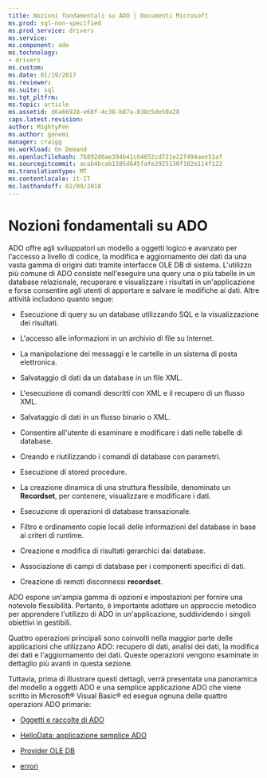 ```yaml
---
title: Nozioni fondamentali su ADO | Documenti Microsoft
ms.prod: sql-non-specified
ms.prod_service: drivers
ms.service: 
ms.component: ado
ms.technology:
- drivers
ms.custom: 
ms.date: 01/19/2017
ms.reviewer: 
ms.suite: sql
ms.tgt_pltfrm: 
ms.topic: article
ms.assetid: d6a66928-e68f-4c38-b87a-838c5de50a28
caps.latest.revision: 
author: MightyPen
ms.author: genemi
manager: craigg
ms.workload: On Demand
ms.openlocfilehash: 76892d6ae394b41c64852cd721e22f494aee51af
ms.sourcegitcommit: acab4bcab1385d645fafe2925130f102e114f122
ms.translationtype: MT
ms.contentlocale: it-IT
ms.lasthandoff: 02/09/2018
---
```

# <a name="ado-fundamentals"></a>Nozioni fondamentali su ADO
ADO offre agli sviluppatori un modello a oggetti logico e avanzato per l'accesso a livello di codice, la modifica e aggiornamento dei dati da una vasta gamma di origini dati tramite interfacce OLE DB di sistema. L'utilizzo più comune di ADO consiste nell'eseguire una query una o più tabelle in un database relazionale, recuperare e visualizzare i risultati in un'applicazione e forse consentire agli utenti di apportare e salvare le modifiche ai dati. Altre attività includono quanto segue:  
  
-   Esecuzione di query su un database utilizzando SQL e la visualizzazione dei risultati.  
  
-   L'accesso alle informazioni in un archivio di file su Internet.  
  
-   La manipolazione dei messaggi e le cartelle in un sistema di posta elettronica.  
  
-   Salvataggio di dati da un database in un file XML.  
  
-   L'esecuzione di comandi descritti con XML e il recupero di un flusso XML.  
  
-   Salvataggio di dati in un flusso binario o XML.  
  
-   Consentire all'utente di esaminare e modificare i dati nelle tabelle di database.  
  
-   Creando e riutilizzando i comandi di database con parametri.  
  
-   Esecuzione di stored procedure.  
  
-   La creazione dinamica di una struttura flessibile, denominato un **Recordset**, per contenere, visualizzare e modificare i dati.  
  
-   Esecuzione di operazioni di database transazionale.  
  
-   Filtro e ordinamento copie locali delle informazioni del database in base ai criteri di runtime.  
  
-   Creazione e modifica di risultati gerarchici dai database.  
  
-   Associazione di campi di database per i componenti specifici di dati.  
  
-   Creazione di remoti disconnessi **recordset**.  
  
 ADO espone un'ampia gamma di opzioni e impostazioni per fornire una notevole flessibilità. Pertanto, è importante adottare un approccio metodico per apprendere l'utilizzo di ADO in un'applicazione, suddividendo i singoli obiettivi in gestibili.  
  
 Quattro operazioni principali sono coinvolti nella maggior parte delle applicazioni che utilizzano ADO: recupero di dati, analisi dei dati, la modifica dei dati e l'aggiornamento dei dati. Queste operazioni vengono esaminate in dettaglio più avanti in questa sezione.  
  
 Tuttavia, prima di illustrare questi dettagli, verrà presentata una panoramica del modello a oggetti ADO e una semplice applicazione ADO che viene scritto in Microsoft® Visual Basic® ed esegue ognuna delle quattro operazioni ADO primarie:  
  
-   [Oggetti e raccolte di ADO](../../../ado/guide/data/ado-objects-and-collections.md)  
  
-   [HelloData: applicazione semplice ADO](../../../ado/guide/data/hellodata-a-simple-ado-application.md)  
  
-   [Provider OLE DB](../../../ado/guide/data/ole-db-providers-ado.md)  
  
-   [errori](../../../ado/guide/data/errors-ado.md)
